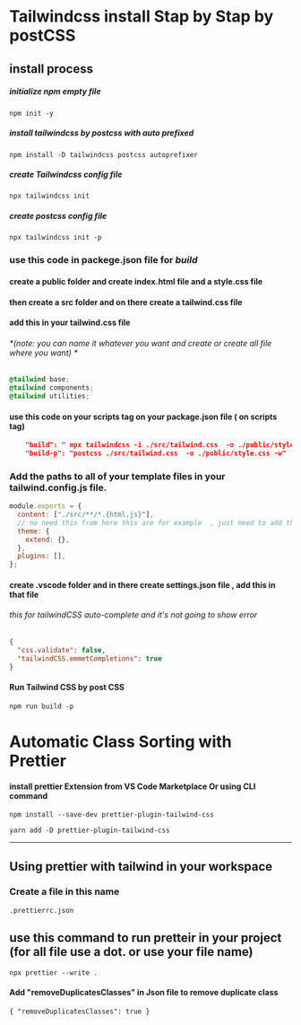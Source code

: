 # Tailwindcss install Stap by Stap by postCSS 
## install process

##### initialize npm empty file

```
npm init -y
```

##### install tailwindcss by postcss with auto prefixed

```
npm install -D tailwindcss postcss autoprefixer
```

##### create Tailwindcss config file

```
npx tailwindcss init
```

##### create postcss config file 
```
npx tailwindcss init -p
```
### use this code in **packege.json** file for _build_

#### create a public  folder  and create index.html file  and a **style.css** file 
#### then  create a src folder  and on there create a **tailwind.css** file 

#### add this in your **tailwind.css** file 
###### *(note: you can name it whatever you want and create or create all file where you want) *
```css
@tailwind base;
@tailwind components;
@tailwind utilities;
```


#### use this code on your scripts tag on your  package.json file   ( on scripts tag)
```json
    "build": " npx tailwindcss -i ./src/tailwind.css  -o ./public/style.css -w",
    "build-p": "postcss ./src/tailwind.css  -o ./public/style.css -w"
```

### Add the paths to all of your template files in your **tailwind.config.js** file.

```javaScript
module.exports = {
  content: ["./src/**/*.{html,js}"],
  // no need this from here this are for example  , just need to add this path 
  theme: {
    extend: {},
  },
  plugins: [],
};

```

#### create .vscode folder  and in there  create settings.json file , add this in that file 
###### this for tailwindCSS auto-complete and it's not going to show error 

```json
{
  "css.validate": false,
  "tailwindCSS.emmetCompletions": true
}

```

#### Run Tailwind CSS by post CSS 

```
npm run build -p 
```


# Automatic Class Sorting with Prettier
 #### install prettier Extension from VS Code Marketplace   Or using CLI command 
```
npm install --save-dev prettier-plugin-tailwind-css
```
 ```
 yarn add -D prettier-plugin-tailwind-css
 ```
----------
## Using prettier with tailwind in your workspace 
### Create a file in this name 
```
.prettierrc.json
```
## use this command to run pretteir in your project (for all file use a dot. or use your file name)
```
npx prettier --write . 
```

#### Add "removeDuplicatesClasses" in  Json file to remove duplicate class  
```
{ "removeDuplicatesClasses": true }
```

